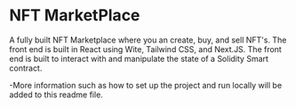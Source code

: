 # NFT MarketPlace

A fully built NFT Marketplace where you an create, buy, and sell NFT's.  The front end is built in React using Wite, Tailwind CSS, and Next.JS.  The front end is built to interact with and manipulate the state of a Solidity Smart contract.

-More information such as how to set up the project and run locally will be added to this readme file.
